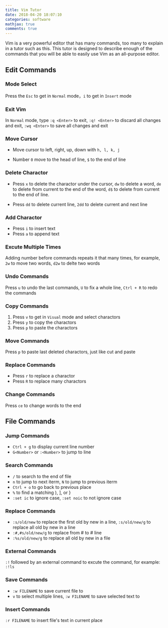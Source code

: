 ```yaml
---
title: Vim Tutor
date: 2018-04-20 18:07:10
categories: software
mathjax: true
comments: true
---
```


Vim is a very powerful editor that has many commands, too many to explain in a tutor such as this. This tutor is designed to describe enough of the commands that you will be able to easily use Vim as an all-purpose editor.
<!-- more -->

## Edit Commands

### Mode Select

Press the `Esc` to get in `Normal` mode，`i` to get in `Insert` mode

### Exit Vim

In `Normal` mode, type `:q <Enter>` to exit, `:q! <Enter>` to discard all changes and exit, `:wq <Enter>` to save all changes and exit

### Move Cursor

- Move cursor to left, right, up, down with `h, l, k, j`

- Number `0` move to the head of line, `$` to the end of line

### Delete Charactor

- Press `x` to delete the charactor under the cursor, `dw` to delete a word, `de` to delete from current to the end of the word, `d$` to delete from current to the end of line.

- Press `dd` to delete current line, `2dd` to delete current and next line

### Add Charactor

- Press `i` to insert text
- Press `a` to append text

### Excute Multiple Times

Adding number before commands repeats it that many times, for example, `2w` to move two words, `d2w` to delte two words

### Undo Commands

Press `u` to undo the last commands, `U` to fix a whole line, `Ctrl + R` to redo the commands

### Copy Commands

1. Press `v` to get in `Visual` mode and select charactors
2. Press `y` to copy the charactors
3. Press `p` to paste the charactors

### Move Commands

Press `p` to paste last deleted charactors, just like cut and paste

### Replace Commands

- Press `r` to replace a charactor
- Press `R` to replace many charactors

### Change Commands

Press `ce` to change words to the end


## File Commands

### Jump Commands

- `Ctrl + g` to display current line number
- `G<Number>` or `:<Number>` to jump to <Number> line

### Search Commands

- `/` to search to the end of file
- `n` to jump to next iterm, `N` to jump to previous iterm
- `Ctrl + o` to go back to previous place
- `%` to find a matching ), ], or }
- `:set ic` to ignore case, `:set noic` to not ignore case

### Replace Commands

- `:s/old/new` to replace the first old by new in a line, `:s/old/new/g` to replace all old by new in a line
- `:#,#s/old/new/g` to replace from # to # line
- `:%s/old/new/g` to replace all old by new in a file

### External Commands

`:!` followed by an external command to excute the command, for example: `:!ls`

### Save Commands

- `:w FILENAME` to save current file to <FILENAME>
- `v` to select multiple lines, `:w FILENAME` to save selected text to <FILENAME>

### Insert Commands

`:r FILENAME` to insert file's text in current place
